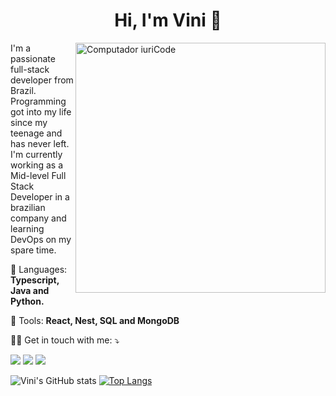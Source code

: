 <h1 align="center">Hi, I'm Vini 👋</h1>

<img src="https://raw.githubusercontent.com/MicaelliMedeiros/micaellimedeiros/master/image/computer-illustration.png" min-width="400px" max-width="400px" width="400px" align="right" alt="Computador iuriCode">

<p align="left"> 
  I'm a passionate full-stack developer from Brazil. Programming got into my life since my teenage and has never left.
  I'm currently working as a Mid-level Full Stack Developer in a brazilian company and learning DevOps on my spare time.
</p>

<p align="left">
  👾 Languages: <strong>Typescript, Java and Python.</strong>
</p>

<p align="left">
  💼 Tools: <strong>React, Nest, SQL and MongoDB</strong>
</p>

<p align="left">
  🧑‍💻  Get in touch with me: ⤵️
</p>

<p align="left">
  <a href="mailto:viniderp@gmail.com" alt="Gmail">
  <img src="https://img.shields.io/badge/-Gmail-FF0000?style=flat-square&labelColor=FF0000&logo=gmail&logoColor=white&link=viniderp@gmail.com" /></a>

  <a href="https://www.linkedin.com/in/viniqrz" alt="Linkedin">
  <img src="https://img.shields.io/badge/-Linkedin-0e76a8?style=flat-square&logo=Linkedin&logoColor=white&link=https://www.linkedin.com/in/viniqrz" /></a>

  <a href="https://instagram.com/viniciusqrzs" alt="Instagram">
  <img src="https://img.shields.io/badge/-Instagram-DF0174?style=flat-square&labelColor=DF0174&logo=instagram&logoColor=white&link=https://instagram.com/viniciusqrzs"/></a>
</p>  

![Vini's GitHub stats](https://github-readme-stats.vercel.app/api?username=viniqrz&hide=stars&theme=dracula&line_height=26px)
[![Top Langs](https://github-readme-stats.vercel.app/api/top-langs/?username=viniqrz&layout=compact&theme=dracula&card_width=445)](https://github.com/viniqrz)


